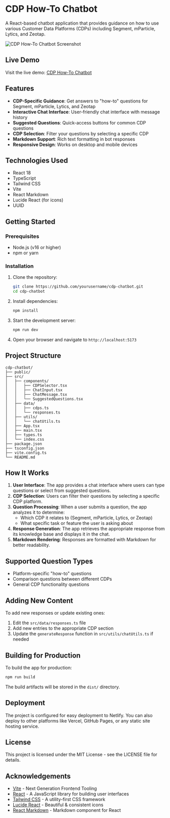 # CDP How-To Chatbot

A React-based chatbot application that provides guidance on how to use various Customer Data Platforms (CDPs) including Segment, mParticle, Lytics, and Zeotap.

![CDP How-To Chatbot Screenshot](https://images.unsplash.com/photo-1611162617213-7d7a39e9b1d7?q=80&w=1200&auto=format&fit=crop&ixlib=rb-4.0.3&ixid=M3wxMjA3fDB8MHxwaG90by1wYWdlfHx8fGVufDB8fHx8fA%3D%3D)

## Live Demo

Visit the live demo: [CDP How-To Chatbot](https://cheerful-llama-f5ec85.netlify.app)

## Features

- **CDP-Specific Guidance**: Get answers to "how-to" questions for Segment, mParticle, Lytics, and Zeotap
- **Interactive Chat Interface**: User-friendly chat interface with message history
- **Suggested Questions**: Quick-access buttons for common CDP questions
- **CDP Selection**: Filter your questions by selecting a specific CDP
- **Markdown Support**: Rich text formatting in bot responses
- **Responsive Design**: Works on desktop and mobile devices

## Technologies Used

- React 18
- TypeScript
- Tailwind CSS
- Vite
- React Markdown
- Lucide React (for icons)
- UUID

## Getting Started

### Prerequisites

- Node.js (v16 or higher)
- npm or yarn

### Installation

1. Clone the repository:
   ```bash
   git clone https://github.com/yourusername/cdp-chatbot.git
   cd cdp-chatbot
   ```

2. Install dependencies:
   ```bash
   npm install
   ```

3. Start the development server:
   ```bash
   npm run dev
   ```

4. Open your browser and navigate to `http://localhost:5173`

## Project Structure

```
cdp-chatbot/
├── public/
├── src/
│   ├── components/
│   │   ├── CDPSelector.tsx
│   │   ├── ChatInput.tsx
│   │   ├── ChatMessage.tsx
│   │   └── SuggestedQuestions.tsx
│   ├── data/
│   │   ├── cdps.ts
│   │   └── responses.ts
│   ├── utils/
│   │   └── chatUtils.ts
│   ├── App.tsx
│   ├── main.tsx
│   ├── types.ts
│   └── index.css
├── package.json
├── tsconfig.json
├── vite.config.ts
└── README.md
```

## How It Works

1. **User Interface**: The app provides a chat interface where users can type questions or select from suggested questions.
2. **CDP Selection**: Users can filter their questions by selecting a specific CDP platform.
3. **Question Processing**: When a user submits a question, the app analyzes it to determine:
   - Which CDP it relates to (Segment, mParticle, Lytics, or Zeotap)
   - What specific task or feature the user is asking about
4. **Response Generation**: The app retrieves the appropriate response from its knowledge base and displays it in the chat.
5. **Markdown Rendering**: Responses are formatted with Markdown for better readability.

## Supported Question Types

- Platform-specific "how-to" questions
- Comparison questions between different CDPs
- General CDP functionality questions

## Adding New Content

To add new responses or update existing ones:

1. Edit the `src/data/responses.ts` file
2. Add new entries to the appropriate CDP section
3. Update the `generateResponse` function in `src/utils/chatUtils.ts` if needed

## Building for Production

To build the app for production:

```bash
npm run build
```

The build artifacts will be stored in the `dist/` directory.

## Deployment

The project is configured for easy deployment to Netlify. You can also deploy to other platforms like Vercel, GitHub Pages, or any static site hosting service.

## License

This project is licensed under the MIT License - see the LICENSE file for details.

## Acknowledgements

- [Vite](https://vitejs.dev/) - Next Generation Frontend Tooling
- [React](https://reactjs.org/) - A JavaScript library for building user interfaces
- [Tailwind CSS](https://tailwindcss.com/) - A utility-first CSS framework
- [Lucide React](https://lucide.dev/) - Beautiful & consistent icons
- [React Markdown](https://github.com/remarkjs/react-markdown) - Markdown component for React